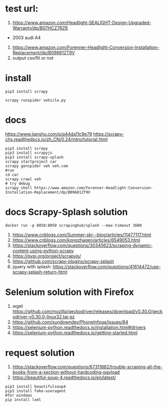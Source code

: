# test url:
1. https://www.amazon.com/Headlight-SEALIGHT-Design-Upgraded-Warranty/dp/B07HCZ7RZ6
 - 2003 audi A4
1. https://www.amazon.com/Forenner-Headlight-Conversion-Installation-Replacement/dp/B096812T9V
1. output csv/fit or not
# install
```
pip3 install scrapy

scrapy runspider vehicle.py
```
# docs
https://www.jianshu.com/p/a44da11c9e79
https://scrapy-chs.readthedocs.io/zh_CN/0.24/intro/tutorial.html

```shell
pip3 install scrapy
pip3 install scrapyjs
pip3 install scrapy-splash
scrapy startproject car
scrapy genspider veh veh.com
#run
cd car
scrapy crawl veh
# try debug
scrapy shell https://www.amazon.com/Forenner-Headlight-Conversion-Installation-Replacement/dp/B096812T9V
```
# docs Scrapy-Splash solution
```shell
docker run -p 8050:8050 scrapinghub/splash --max-timeout 3600
```
1. https://www.cnblogs.com/Summer-skr--blog/articles/11477117.html
1. https://www.cnblogs.com/kongzhagen/articles/6549053.html
1. https://stackoverflow.com/questions/30345623/scraping-dynamic-content-using-python-scrapy
1. https://pypi.org/project/scrapyjs/
1. https://github.com/scrapy-plugins/scrapy-splash
1. jquery with splash: https://stackoverflow.com/questions/41614472/use-scrapy-splash-return-html


# Selenium solution with Firefox

1. wget  https://github.com/mozilla/geckodriver/releases/download/v0.30.0/geckodriver-v0.30.0-linux32.tar.gz
1. https://github.com/sundowndev/PhoneInfoga/issues/84
1. https://selenium-python.readthedocs.io/installation.html#drivers
1. https://selenium-python.readthedocs.io/getting-started.html


# request solution
1. https://stackoverflow.com/questions/67311882/trouble-scraping-all-the-books-from-a-section-without-hardcoding-payload
1. https://beautiful-soup-4.readthedocs.io/en/latest/

```
pip3 install beautifulsoup4
pip3 install fake-useragent
#for windows
pip install lxml
```